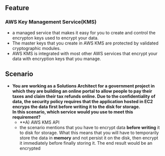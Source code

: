 ## Feature
### AWS Key Management Service(KMS)
- a managed service that makes it easy for you to create and control the encrypton keys used to encrypt your data. 
- The master keys that you create in AWS KMS are protected by validated cryptographic modules. 
- AWS KMS is integrated with most other AWS services that encrypt your data with encryption keys that you manage.


## Scenario
- **You are working as a Solutions Architect for a government project in which they are building an online portal to allow people to pay their taxes and claim their tax refunds online. Due to the confidentiality of data, the security policy requires that the application hosted in EC2 encryps the data first before writing it to the disk for storage.    
In this scenario, which service would you use to meet this requirement?**
  - **A) AWS KMS API
  - the scenario mentions that you have to encrypt data **before writing** it to disk for storage. What this means that you will have to temporarily store the data in **memory** and not persist it on the disk, then encrypt it immediately before finally storing it. The end result would be an encrypted 
